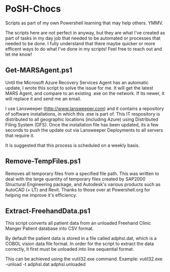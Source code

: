 # PoSH-Chocs
Scripts as part of my own Powershell learning that may help others. YMMV.

The scripts here are not perfect in anyway, but they are what I've created as part of tasks in my day job that needed to be automated
or processes that needed to be done. I fully understand that there maybe quicker or more efficent ways to do what I've done in my
scripts! Feel free to reach out and let me know!

## Get-MARSAgent.ps1

Until the Microsoft Azure Recovery Services Agent has an automatic update, I wrote this script to solve the issue for me. It will get the latest MARS Agent, and compare to an existing .exe on the network. If its newer, it will replace it and send me an email. 

I use Lansweeper (http://www.lansweeper.com) and it contains a repository of software installations, in which this .exe is part of. This IT respository is distributed to all geographic locations (including Azure) using Distributed Filing System (DFS). Once the installation file has been updated, its a few seconds to push the update out via Lansweeper Deployments to all servers that require it.

It is suggested that this process is scheduled on a weekly basis.

## Remove-TempFiles.ps1

Removes all temporary files from a specified file path. This was written to deal with the large quantity of temporary files created by SAP2000 Structural Engineering package, and Autodesk's various products such as AutoCAD (+ LT) and Revit.
Thanks to those over at Powershell.org for helping me improve it's efficiency.

## Extract-FreehandData.ps1

This script converts all patient data from an unloaded Freehand Clinic Manger Patient database into CSV format.

By default the patient data is stored in a file called adphsl.dat, which is a COBOL vision data file format.
In order for the script to extract the data correctly, it first must be unloaded into line sequential format.

This can be achieved using the vutil32.exe command. Example: 
    vutil32.exe -unload -t adphsl.dat adphsl.unloaded